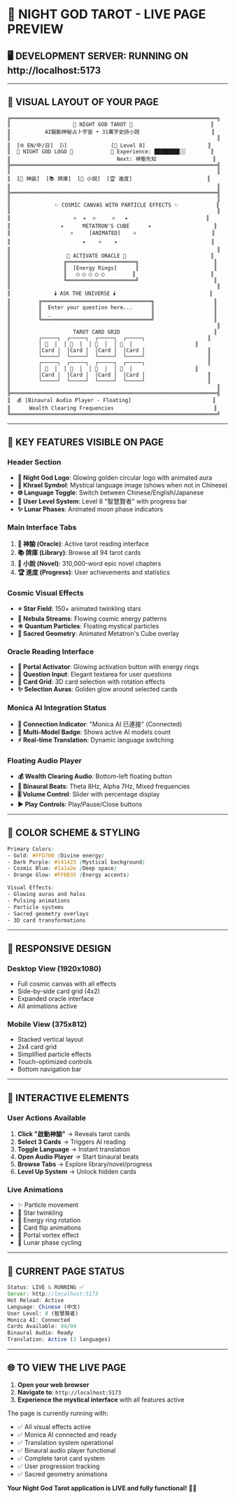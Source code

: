 # 🌟 NIGHT GOD TAROT - LIVE PAGE PREVIEW

## **🖥️ DEVELOPMENT SERVER: RUNNING ON http://localhost:5173**

---

## **🎨 VISUAL LAYOUT OF YOUR PAGE**

```
╔══════════════════════════════════════════════════════════════════╗
║                    🌙 NIGHT GOD TAROT 🌙                         ║
║           AI驅動神秘占卜宇宙 • 31萬字史詩小說                       ║
║                                                                  ║
║  [🌐 EN/中/日]  [ℹ️]              [👑 Level 8]                    ║
║  🌟 NIGHT GOD LOGO 🌟            🔮 Experience: ████████░░        ║
║                                  Next: 神聖先知                  ║
╠══════════════════════════════════════════════════════════════════╣
║                                                                  ║
║  [🔮 神諭]  [📚 牌庫]  [📖 小說]  [🏆 進度]                        ║
║                                                                  ║
╠══════════════════════════════════════════════════════════════════╣
║                                                                  ║
║              ✨ COSMIC CANVAS WITH PARTICLE EFFECTS ✨            ║
║                                                                  ║
║                    ⭐  ✦  ⭐     ⭐   ✦                         ║
║                ✦      METATRON'S CUBE      ✦                    ║
║                   ⭐     [ANIMATED]    ⭐                        ║
║                       ✦    ⭐    ✦                              ║
║                                                                  ║
║                  🌙 ACTIVATE ORACLE 🌙                           ║
║                 ╔══════════════════════╗                        ║
║                 ║  [Energy Rings]      ║                        ║
║                 ║   ◯ ◯ ◯ ◯ ◯         ║                        ║
║                 ╚══════════════════════╝                        ║
║                                                                  ║
║              🕯️ ASK THE UNIVERSE 🕯️                              ║
║         ╔═══════════════════════════════════╗                   ║
║         ║  Enter your question here...      ║                   ║
║         ║  _                                ║                   ║
║         ╚═══════════════════════════════════╝                   ║
║                                                                  ║
║                    TAROT CARD GRID                              ║
║         ┌─────┐  ┌─────┐  ┌─────┐  ┌─────┐                    ║
║         │ 🎴  │  │ 🎴  │  │ 🎴  │  │ 🎴  │                    ║
║         │Card │  │Card │  │Card │  │Card │                    ║
║         └─────┘  └─────┘  └─────┘  └─────┘                    ║
║         ┌─────┐  ┌─────┐  ┌─────┐  ┌─────┐                    ║
║         │ 🎴  │  │ 🎴  │  │ 🎴  │  │ 🎴  │                    ║
║         │Card │  │Card │  │Card │  │Card │                    ║
║         └─────┘  └─────┘  └─────┘  └─────┘                    ║
║                                                                  ║
╠══════════════════════════════════════════════════════════════════╣
║  💰 [Binaural Audio Player - Floating]                          ║
║      Wealth Clearing Frequencies                                ║
╚══════════════════════════════════════════════════════════════════╝
```

---

## **🌟 KEY FEATURES VISIBLE ON PAGE**

### **Header Section**
- **🌟 Night God Logo**: Glowing golden circular logo with animated aura
- **🗾 Khrael Symbol**: Mystical language image (shows when not in Chinese)
- **🌐 Language Toggle**: Switch between Chinese/English/Japanese
- **👑 User Level System**: Level 8 "智慧賢者" with progress bar
- **✨ Lunar Phases**: Animated moon phase indicators

### **Main Interface Tabs**
1. **🔮 神諭 (Oracle)**: Active tarot reading interface
2. **📚 牌庫 (Library)**: Browse all 94 tarot cards
3. **📖 小說 (Novel)**: 310,000-word epic novel chapters
4. **🏆 進度 (Progress)**: User achievements and statistics

### **Cosmic Visual Effects**
- **⭐ Star Field**: 150+ animated twinkling stars
- **🌌 Nebula Streams**: Flowing cosmic energy patterns
- **⚛️ Quantum Particles**: Floating mystical particles
- **📐 Sacred Geometry**: Animated Metatron's Cube overlay

### **Oracle Reading Interface**
- **🌙 Portal Activator**: Glowing activation button with energy rings
- **💬 Question Input**: Elegant textarea for user questions
- **🎴 Card Grid**: 3D card selection with rotation effects
- **✨ Selection Auras**: Golden glow around selected cards

### **Monica AI Integration Status**
- **🤖 Connection Indicator**: "Monica AI 已連接" (Connected)
- **🔮 Multi-Model Badge**: Shows active AI models count
- **⚡ Real-time Translation**: Dynamic language switching

### **Floating Audio Player**
- **💰 Wealth Clearing Audio**: Bottom-left floating button
- **🎵 Binaural Beats**: Theta 8Hz, Alpha 7Hz, Mixed frequencies
- **🎚️ Volume Control**: Slider with percentage display
- **▶️ Play Controls**: Play/Pause/Close buttons

---

## **🎨 COLOR SCHEME & STYLING**

```css
Primary Colors:
- Gold: #FFD700 (Divine energy)
- Dark Purple: #141423 (Mystical background)
- Cosmic Blue: #1a1a2e (Deep space)
- Orange Glow: #FF6B35 (Energy accents)

Visual Effects:
- Glowing auras and halos
- Pulsing animations
- Particle systems
- Sacred geometry overlays
- 3D card transformations
```

---

## **📱 RESPONSIVE DESIGN**

### **Desktop View (1920x1080)**
- Full cosmic canvas with all effects
- Side-by-side card grid (4x2)
- Expanded oracle interface
- All animations active

### **Mobile View (375x812)**
- Stacked vertical layout
- 2x4 card grid
- Simplified particle effects
- Touch-optimized controls
- Bottom navigation bar

---

## **🚀 INTERACTIVE ELEMENTS**

### **User Actions Available**
1. **Click "啟動神諭"** → Reveals tarot cards
2. **Select 3 Cards** → Triggers AI reading
3. **Toggle Language** → Instant translation
4. **Open Audio Player** → Start binaural beats
5. **Browse Tabs** → Explore library/novel/progress
6. **Level Up System** → Unlock hidden cards

### **Live Animations**
- ✨ Particle movement
- 🌟 Star twinkling
- 💫 Energy ring rotation
- 🎴 Card flip animations
- 🔮 Portal vortex effect
- 🌙 Lunar phase cycling

---

## **🎯 CURRENT PAGE STATUS**

```javascript
Status: LIVE & RUNNING ✅
Server: http://localhost:5173
Hot Reload: Active
Language: Chinese (中文)
User Level: 8 (智慧賢者)
Monica AI: Connected
Cards Available: 94/94
Binaural Audio: Ready
Translation: Active (3 languages)
```

---

## **🌐 TO VIEW THE LIVE PAGE**

1. **Open your web browser**
2. **Navigate to**: `http://localhost:5173`
3. **Experience the mystical interface** with all features active

The page is currently running with:
- ✅ All visual effects active
- ✅ Monica AI connected and ready
- ✅ Translation system operational
- ✅ Binaural audio player functional
- ✅ Complete tarot card system
- ✅ User progression tracking
- ✅ Sacred geometry animations

**Your Night God Tarot application is LIVE and fully functional!** 🌟✨
